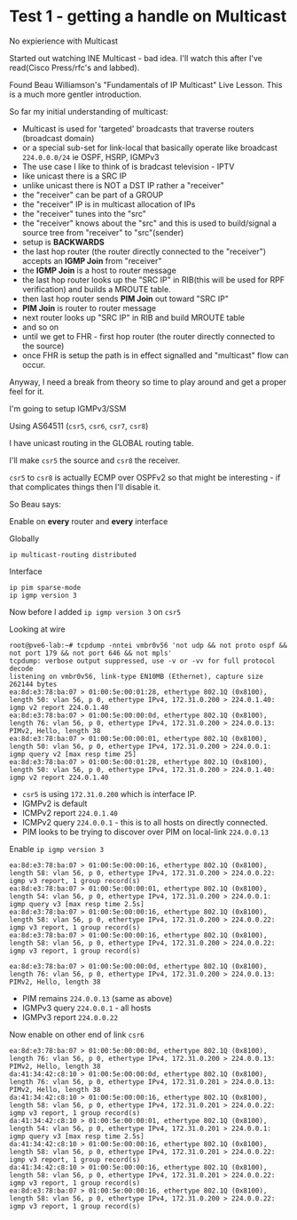 # Test 1 - getting a handle on Multicast

No expierience with Multicast

Started out watching INE Multicast - bad idea. I'll watch this after I've read(Cisco Press/rfc's and labbed).  

Found Beau Williamson's "Fundamentals of IP Multicast" Live Lesson.  This is a much more gentler introduction.  

So far my initial understanding of multicast:

* Multicast is used for 'targeted' broadcasts that traverse routers (broadcast domain)
* or a special sub-set for link-local that basically operate like broadcast ```224.0.0.0/24``` ie OSPF, HSRP, IGMPv3
* The use case I like to think of is bradcast television - IPTV
* like unicast there is a SRC IP
* unlike unicast there is NOT a DST IP rather a "receiver"
* the "receiver" can be part of a GROUP
* the "receiver" IP is in multicast allocation of IPs
* the "receiver" tunes into the "src"
* the "receiver" knows about the "src" and this is used to build/signal a source tree from "receiver" to "src"(sender)
* setup is **BACKWARDS**
* the last hop router (the router directly connected to the "receiver") accepts an **IGMP Join** from "receiver"
* the **IGMP Join** is a host to router message
* the last hop router looks up the "SRC IP" in RIB(this will be used for RPF verification) and builds a MROUTE table.
* then last hop router sends **PIM Join** out toward "SRC IP"
* **PIM Join** is router to router message
* next router looks up "SRC IP" in RIB and build MROUTE table
* and so on
* until we get to FHR - first hop router (the router directly connected to the source)
* once FHR is setup the path is in effect signalled and "multicast" flow can occur.


Anyway, I need a break from theory so time to play around and get a proper feel for it.

I'm going to setup IGMPv3/SSM

Using AS64511 (```csr5```, ```csr6```, ```csr7```, ```csr8```)

I have unicast routing in the GLOBAL routing table.

I'll make ```csr5``` the source and ```csr8``` the receiver.

```csr5``` to ```csr8``` is actually ECMP over OSPFv2 so that might be interesting - if that complicates things then I'll disable it.


So Beau says:

Enable on **every** router and **every** interface

Globally

```
ip multicast-routing distributed 
```

Interface

```
ip pim sparse-mode
ip igmp version 3
```


Now before I added ```ip igmp version 3``` on ```csr5```

Looking at wire 

```
root@pve6-lab:~# tcpdump -nntei vmbr0v56 'not udp && not proto ospf && not port 179 && not port 646 && not mpls'
tcpdump: verbose output suppressed, use -v or -vv for full protocol decode
listening on vmbr0v56, link-type EN10MB (Ethernet), capture size 262144 bytes
ea:8d:e3:78:ba:07 > 01:00:5e:00:01:28, ethertype 802.1Q (0x8100), length 50: vlan 56, p 0, ethertype IPv4, 172.31.0.200 > 224.0.1.40: igmp v2 report 224.0.1.40
ea:8d:e3:78:ba:07 > 01:00:5e:00:00:0d, ethertype 802.1Q (0x8100), length 76: vlan 56, p 0, ethertype IPv4, 172.31.0.200 > 224.0.0.13: PIMv2, Hello, length 38
ea:8d:e3:78:ba:07 > 01:00:5e:00:00:01, ethertype 802.1Q (0x8100), length 50: vlan 56, p 0, ethertype IPv4, 172.31.0.200 > 224.0.0.1: igmp query v2 [max resp time 25]
ea:8d:e3:78:ba:07 > 01:00:5e:00:01:28, ethertype 802.1Q (0x8100), length 50: vlan 56, p 0, ethertype IPv4, 172.31.0.200 > 224.0.1.40: igmp v2 report 224.0.1.40
```

* ```csr5``` is using ```172.31.0.200``` which is interface IP.
* IGMPv2 is default
* ICMPv2 report ```224.0.1.40```
* ICMPv2 query ```224.0.0.1``` - this is to all hosts on directly connected.
* PIM looks to be trying to discover over PIM on local-link ```224.0.0.13```



Enable ```ip igmp version 3```

```
ea:8d:e3:78:ba:07 > 01:00:5e:00:00:16, ethertype 802.1Q (0x8100), length 58: vlan 56, p 0, ethertype IPv4, 172.31.0.200 > 224.0.0.22: igmp v3 report, 1 group record(s)
ea:8d:e3:78:ba:07 > 01:00:5e:00:00:01, ethertype 802.1Q (0x8100), length 54: vlan 56, p 0, ethertype IPv4, 172.31.0.200 > 224.0.0.1: igmp query v3 [max resp time 2.5s]
ea:8d:e3:78:ba:07 > 01:00:5e:00:00:16, ethertype 802.1Q (0x8100), length 58: vlan 56, p 0, ethertype IPv4, 172.31.0.200 > 224.0.0.22: igmp v3 report, 1 group record(s)
ea:8d:e3:78:ba:07 > 01:00:5e:00:00:16, ethertype 802.1Q (0x8100), length 58: vlan 56, p 0, ethertype IPv4, 172.31.0.200 > 224.0.0.22: igmp v3 report, 1 group record(s)

ea:8d:e3:78:ba:07 > 01:00:5e:00:00:0d, ethertype 802.1Q (0x8100), length 76: vlan 56, p 0, ethertype IPv4, 172.31.0.200 > 224.0.0.13: PIMv2, Hello, length 38
```


* PIM remains ```224.0.0.13``` (same as above)
* IGMPv3 query ```224.0.0.1``` - all hosts
* IGMPv3 report ```224.0.0.22```


Now enable on other end of link ```csr6```


```
ea:8d:e3:78:ba:07 > 01:00:5e:00:00:0d, ethertype 802.1Q (0x8100), length 76: vlan 56, p 0, ethertype IPv4, 172.31.0.200 > 224.0.0.13: PIMv2, Hello, length 38
da:41:34:42:c8:10 > 01:00:5e:00:00:0d, ethertype 802.1Q (0x8100), length 76: vlan 56, p 0, ethertype IPv4, 172.31.0.201 > 224.0.0.13: PIMv2, Hello, length 38
da:41:34:42:c8:10 > 01:00:5e:00:00:16, ethertype 802.1Q (0x8100), length 58: vlan 56, p 0, ethertype IPv4, 172.31.0.201 > 224.0.0.22: igmp v3 report, 1 group record(s)
da:41:34:42:c8:10 > 01:00:5e:00:00:01, ethertype 802.1Q (0x8100), length 54: vlan 56, p 0, ethertype IPv4, 172.31.0.201 > 224.0.0.1: igmp query v3 [max resp time 2.5s]
da:41:34:42:c8:10 > 01:00:5e:00:00:16, ethertype 802.1Q (0x8100), length 58: vlan 56, p 0, ethertype IPv4, 172.31.0.201 > 224.0.0.22: igmp v3 report, 1 group record(s)
da:41:34:42:c8:10 > 01:00:5e:00:00:16, ethertype 802.1Q (0x8100), length 58: vlan 56, p 0, ethertype IPv4, 172.31.0.201 > 224.0.0.22: igmp v3 report, 1 group record(s)
ea:8d:e3:78:ba:07 > 01:00:5e:00:00:16, ethertype 802.1Q (0x8100), length 58: vlan 56, p 0, ethertype IPv4, 172.31.0.200 > 224.0.0.22: igmp v3 report, 1 group record(s)
```













